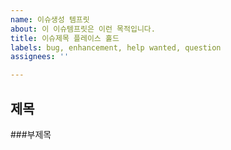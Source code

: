 ```yaml
---
name: 이슈생성 템프릿
about: 이 이슈템프릿은 이런 목적입니다.
title: 이슈제목 플레이스 홀드
labels: bug, enhancement, help wanted, question
assignees: ''

---
```


## 제목

###부제목
